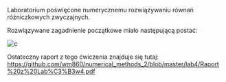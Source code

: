Laboratorium poświęcone numerycznemu rozwiązywaniu równań różniczkowych zwyczajnych.

Rozwiązywane zagadnienie początkowe miało następującą postać:

![c](https://github.com/wm860/numerical_methods_2/assets/110788814/e120fb8d-adea-45f1-8bd7-4f631ff2f69a)

Ostateczny raport z tego ćwiczenia znajduje się tutaj: https://github.com/wm860/numerical_methods_2/blob/master/lab4/Raport%20z%20Lab%C3%B3w4.pdf

